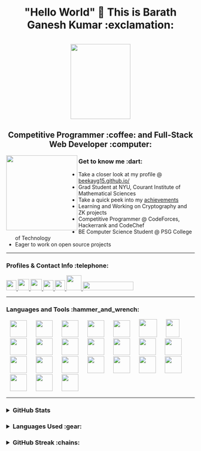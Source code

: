 <h1 align="center"> "Hello World" 👋 This is Barath Ganesh Kumar :exclamation: <br></br>
<img width="160" height="200" hspace="10" src="icons/h1.png"/>
</h1>

<h2 align="center"> Competitive Programmer :coffee: and Full-Stack Web Developer :computer:</h2>

<img align="left" width="190" height="200" src="icons/h2.png"/>

<h3>Get to know me :dart: </h3>

- Take a closer look at my profile @ <a href="https://beekayg15.github.io/" target="_blank">beekayg15.github.io/</a>
- Grad Student at NYU, Courant Institute of Mathematical Sciences
- Take a quick peek into my <a href = "https://github.com/beekayg15/Accolades">achievements</a>
- Learning and Working on Cryptography and ZK projects
- Competitive Programmer @ CodeForces, Hackerrank and CodeChef
- BE Computer Science Student @ PSG College of Technology
- Eager to work on open source projects

---

<h3>Profiles & Contact Info :telephone:</h3>

<a href="https://beekayg15.github.io/"> <img height = "27" src = "https://www.freepnglogos.com/uploads/logo-website-png/logo-website-file-globe-icon-svg-wikimedia-commons-21.png"> </a>
<a href="https://www.linkedin.com/in/barathkumarbk-15/" target="_blank"> <img height="30" src="icons/p1.svg"/> </a>
<a href="mailto:barathganeshkumar2002@gmail.com" target="_blank"> <img height="30" src="icons/p2.svg"/> </a>
<a href="https://twitter.com/BarathKumar_15" target="_blank"> <img height="27" src="icons/p3.png"/> </a>
<a href="https://www.hackerrank.com/barathganeshkum1" target="_blank"> <img height="27" src="icons/p4.png"/> </a>
<a href="https://www.codechef.com/users/barathkumar15" target="_blank"> <img height="40" src="icons/p5.png"/> </a>
<a href="https://codeforces.com/profile/BK15" target="_blank"> <img height="23" width="135" style="clip-path: rect(10px, 0px, 0px, 0px);" src="icons/p6.png"/> </a>

---

<h3>Languages and Tools :hammer_and_wrench:</h3>
<p>
<img width="45" height="45" hspace="10" src="icons/1.svg"/>
<img width="45" height="45" hspace="10" src="icons/2.svg"/>
<img width="45" height="45" hspace="10" src="icons/3.png"/>
<img width="45" height="45" hspace="10" src="icons/4.svg"/>
<img width="45" height="45" hspace="10" src="icons/5.svg"/>
<img width="48" height="48" hspace="10" src="icons/6.svg"/>
<img width="36" height="48" hspace="10" src="icons/7.png"/>
<img width="45" height="45" hspace="10" src="icons/8.svg"/>
<img width="45" height="45" hspace="10" src="icons/9.svg"/>
<img width="45" height="45" hspace="10" src="icons/10.svg"/>
<img width="45" height="45" hspace="10" src="icons/11.svg"/>
<img width="45" height="45" hspace="10" src="icons/12.svg"/>
<img width="45" height="45" hspace="10" src="icons/13.svg"/>
<img width="45" height="45" hspace="10" src="icons/14.png"/>
<img width="45" height="45" hspace="10" src="icons/15.png"/>
<img width="45" height="45" hspace="10" src="icons/16.svg"/>
<img width="45" height="45" hspace="10" src="icons/17.png"/>
<img width="45" height="45" hspace="10" src="icons/18.svg"/> 
<img width="45" height="45" hspace="10" src="icons/19.svg"/>
<img width="45" height="45" hspace="10" src="icons/20.svg"/>
<img width="45" height="45" hspace="10" src="icons/21.png"/>
<img width="45" height="45" hspace="10" src="icons/22.png"/>
<img width="45" height="45" hspace="10" src="icons/24.png"/>
<img width="45" height="45" hspace="10" src="icons/25.png"/>
</p>
 
---
 
<h3> <details> <summary> GitHub Stats </summary> <p align="center"> <br> <br> <img src="https://komarev.com/ghpvc/?username=beekayg15&label=PROFILE+VIEWS&color=ff3d67"/> <br> <br> <img src="https://github-readme-stats.vercel.app/api?username=beekayg15&show_icons=true&theme=radical"/> </p> </details> </h3>

<h3> <details> <summary> Languages Used :gear: </summary> <p align="center"> <br> <br> <img src="https://github-readme-stats.vercel.app/api/top-langs/?username=beekayg15&layout=compact"/> </details> </h3>
 
<h3> <details> <summary> GitHub Streak :chains: </summary> <p align="center"> <br> <br> <img src="https://github-readme-streak-stats.herokuapp.com/?user=beekayg15&theme=radical"/> </details> </h3>
 
<!--
**BarathKumarBK-15/BarathKumarBK-15** is a ✨ _special_ ✨ repository because its `README.md` (this file) appears on your GitHub profile.

Here are some ideas to get you started:

- 🔭 I’m currently working on ...
- 🌱 I’m currently learning ...
- 👯 I’m looking to collaborate on ...
- 🤔 I’m looking for help with ...
- 💬 Ask me about ...
- 📫 How to reach me: ...
- 😄 Pronouns: ...
- ⚡ Fun fact: ...
-->
